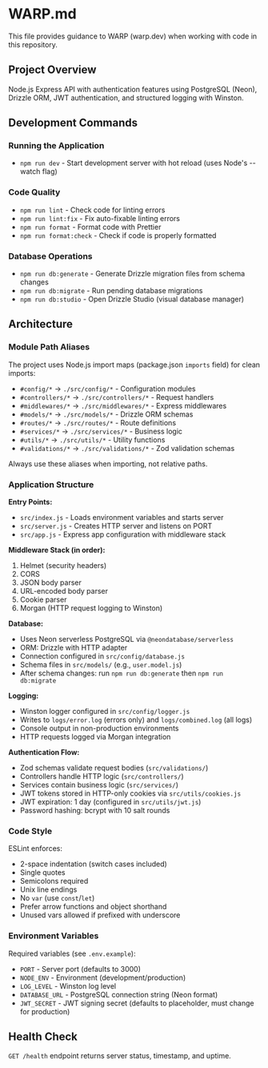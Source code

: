 # WARP.md

This file provides guidance to WARP (warp.dev) when working with code in this repository.

## Project Overview

Node.js Express API with authentication features using PostgreSQL (Neon), Drizzle ORM, JWT authentication, and structured logging with Winston.

## Development Commands

### Running the Application
- `npm run dev` - Start development server with hot reload (uses Node's --watch flag)

### Code Quality
- `npm run lint` - Check code for linting errors
- `npm run lint:fix` - Fix auto-fixable linting errors
- `npm run format` - Format code with Prettier
- `npm run format:check` - Check if code is properly formatted

### Database Operations
- `npm run db:generate` - Generate Drizzle migration files from schema changes
- `npm run db:migrate` - Run pending database migrations
- `npm run db:studio` - Open Drizzle Studio (visual database manager)

## Architecture

### Module Path Aliases

The project uses Node.js import maps (package.json `imports` field) for clean imports:
- `#config/*` → `./src/config/*` - Configuration modules
- `#controllers/*` → `./src/controllers/*` - Request handlers
- `#middlewares/*` → `./src/middlewares/*` - Express middlewares
- `#models/*` → `./src/models/*` - Drizzle ORM schemas
- `#routes/*` → `./src/routes/*` - Route definitions
- `#services/*` → `./src/services/*` - Business logic
- `#utils/*` → `./src/utils/*` - Utility functions
- `#validations/*` → `./src/validations/*` - Zod validation schemas

Always use these aliases when importing, not relative paths.

### Application Structure

**Entry Points:**
- `src/index.js` - Loads environment variables and starts server
- `src/server.js` - Creates HTTP server and listens on PORT
- `src/app.js` - Express app configuration with middleware stack

**Middleware Stack (in order):**
1. Helmet (security headers)
2. CORS
3. JSON body parser
4. URL-encoded body parser
5. Cookie parser
6. Morgan (HTTP request logging to Winston)

**Database:**
- Uses Neon serverless PostgreSQL via `@neondatabase/serverless`
- ORM: Drizzle with HTTP adapter
- Connection configured in `src/config/database.js`
- Schema files in `src/models/` (e.g., `user.model.js`)
- After schema changes: run `npm run db:generate` then `npm run db:migrate`

**Logging:**
- Winston logger configured in `src/config/logger.js`
- Writes to `logs/error.log` (errors only) and `logs/combined.log` (all logs)
- Console output in non-production environments
- HTTP requests logged via Morgan integration

**Authentication Flow:**
- Zod schemas validate request bodies (`src/validations/`)
- Controllers handle HTTP logic (`src/controllers/`)
- Services contain business logic (`src/services/`)
- JWT tokens stored in HTTP-only cookies via `src/utils/cookies.js`
- JWT expiration: 1 day (configured in `src/utils/jwt.js`)
- Password hashing: bcrypt with 10 salt rounds

### Code Style

ESLint enforces:
- 2-space indentation (switch cases included)
- Single quotes
- Semicolons required
- Unix line endings
- No `var` (use `const`/`let`)
- Prefer arrow functions and object shorthand
- Unused vars allowed if prefixed with underscore

### Environment Variables

Required variables (see `.env.example`):
- `PORT` - Server port (defaults to 3000)
- `NODE_ENV` - Environment (development/production)
- `LOG_LEVEL` - Winston log level
- `DATABASE_URL` - PostgreSQL connection string (Neon format)
- `JWT_SECRET` - JWT signing secret (defaults to placeholder, must change for production)

## Health Check

`GET /health` endpoint returns server status, timestamp, and uptime.

